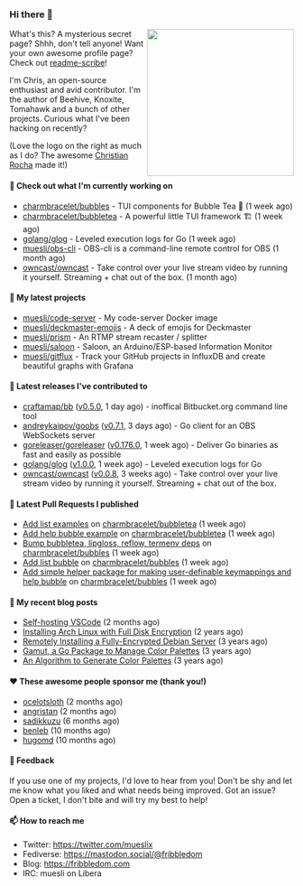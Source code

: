### Hi there 👋

<img align="right" src="https://raw.githubusercontent.com/muesli/muesli/master/assets/termenv.png" width="260">

What's this? A mysterious secret page? Shhh, don't tell anyone!
Want your own awesome profile page? Check out [readme-scribe](https://github.com/muesli/readme-scribe)!

I'm Chris, an open-source enthusiast and avid contributor. I'm the author of Beehive, Knoxite, Tomahawk and a bunch
of other projects. Curious what I've been hacking on recently?

(Love the logo on the right as much as I do? The awesome [Christian Rocha](https://github.com/meowgorithm/) made it!)

#### 👷 Check out what I'm currently working on

- [charmbracelet/bubbles](https://github.com/charmbracelet/bubbles) - TUI components for Bubble Tea 🍡 (1 week ago)
- [charmbracelet/bubbletea](https://github.com/charmbracelet/bubbletea) - A powerful little TUI framework 🏗 (1 week ago)
- [golang/glog](https://github.com/golang/glog) - Leveled execution logs for Go (1 week ago)
- [muesli/obs-cli](https://github.com/muesli/obs-cli) - OBS-cli is a command-line remote control for OBS (1 month ago)
- [owncast/owncast](https://github.com/owncast/owncast) - Take control over your live stream video by running it yourself.  Streaming &#43; chat out of the box. (1 month ago)

#### 🌱 My latest projects

- [muesli/code-server](https://github.com/muesli/code-server) - My code-server Docker image
- [muesli/deckmaster-emojis](https://github.com/muesli/deckmaster-emojis) - A deck of emojis for Deckmaster
- [muesli/prism](https://github.com/muesli/prism) - An RTMP stream recaster / splitter
- [muesli/saloon](https://github.com/muesli/saloon) - Saloon, an Arduino/ESP-based Information Monitor
- [muesli/gitflux](https://github.com/muesli/gitflux) - Track your GitHub projects in InfluxDB and create beautiful graphs with Grafana

#### 🔭 Latest releases I've contributed to

- [craftamap/bb](https://github.com/craftamap/bb) ([v0.5.0](https://github.com/craftamap/bb/releases/tag/v0.5.0), 1 day ago) - inoffical Bitbucket.org command line tool
- [andreykaipov/goobs](https://github.com/andreykaipov/goobs) ([v0.7.1](https://github.com/andreykaipov/goobs/releases/tag/v0.7.1), 3 days ago) - Go client for an OBS WebSockets server
- [goreleaser/goreleaser](https://github.com/goreleaser/goreleaser) ([v0.176.0](https://github.com/goreleaser/goreleaser/releases/tag/v0.176.0), 1 week ago) - Deliver Go binaries as fast and easily as possible
- [golang/glog](https://github.com/golang/glog) ([v1.0.0](https://github.com/golang/glog/releases/tag/v1.0.0), 1 week ago) - Leveled execution logs for Go
- [owncast/owncast](https://github.com/owncast/owncast) ([v0.0.8](https://github.com/owncast/owncast/releases/tag/v0.0.8), 3 weeks ago) - Take control over your live stream video by running it yourself.  Streaming &#43; chat out of the box.

#### 🔨 Latest Pull Requests I published

- [Add list examples](https://github.com/charmbracelet/bubbletea/pull/124) on [charmbracelet/bubbletea](https://github.com/charmbracelet/bubbletea) (1 week ago)
- [Add help bubble example](https://github.com/charmbracelet/bubbletea/pull/123) on [charmbracelet/bubbletea](https://github.com/charmbracelet/bubbletea) (1 week ago)
- [Bump bubbletea, lipgloss, reflow, termenv deps](https://github.com/charmbracelet/bubbles/pull/62) on [charmbracelet/bubbles](https://github.com/charmbracelet/bubbles) (1 week ago)
- [Add list bubble](https://github.com/charmbracelet/bubbles/pull/61) on [charmbracelet/bubbles](https://github.com/charmbracelet/bubbles) (1 week ago)
- [Add simple helper package for making user-definable keymappings and help bubble](https://github.com/charmbracelet/bubbles/pull/60) on [charmbracelet/bubbles](https://github.com/charmbracelet/bubbles) (1 week ago)

#### 📜 My recent blog posts

- [Self-hosting VSCode](https://fribbledom.com/posts/selfhosting-vscode/) (2 months ago)
- [Installing Arch Linux with Full Disk Encryption](https://fribbledom.com/posts/encrypted-arch-install/) (2 years ago)
- [Remotely Installing a Fully-Encrypted Debian Server](https://fribbledom.com/posts/encrypted-remote-debian-install/) (3 years ago)
- [Gamut, a Go Package to Manage Color Palettes](https://fribbledom.com/posts/gamut-package-to-handle-color-palettes/) (3 years ago)
- [An Algorithm to Generate Color Palettes](https://fribbledom.com/posts/an-algorithm-to-generate-color-palettes/) (3 years ago)

#### ❤️ These awesome people sponsor me (thank you!)

- [ocelotsloth](https://github.com/ocelotsloth) (2 months ago)
- [angristan](https://github.com/angristan) (2 months ago)
- [sadikkuzu](https://github.com/sadikkuzu) (6 months ago)
- [benleb](https://github.com/benleb) (10 months ago)
- [hugomd](https://github.com/hugomd) (10 months ago)

#### 💬 Feedback

If you use one of my projects, I'd love to hear from you! Don't be shy and let me know what you liked
and what needs being improved. Got an issue? Open a ticket, I don't bite and will try my best to help!

#### 📫 How to reach me

- Twitter: https://twitter.com/mueslix
- Fediverse: https://mastodon.social/@fribbledom
- Blog: https://fribbledom.com
- IRC: muesli on Libera
